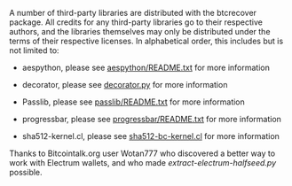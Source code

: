 A number of third-party libraries are distributed with the btcrecover
package. All credits for any third-party libraries go to their respective
authors, and the libraries themselves may only be distributed under the
terms of their respective licenses. In alphabetical order, this includes
but is not limited to:

 * aespython, please see [aespython/README.txt](aespython/README.txt) for
 more information

 * decorator, please see [decorator.py](decorator.py) for more information

 * Passlib, please see [passlib/README.txt](passlib/README.txt) for more information

 * progressbar, please see [progressbar/README.txt](progressbar/README.txt)
 for more information

 * sha512-kernel.cl, please see [sha512-bc-kernel.cl](sha512-bc-kernel.cl)
 for more information


Thanks to Bitcointalk.org user Wotan777 who discovered a better way to work with Electrum wallets, and who made *extract-electrum-halfseed.py* possible.